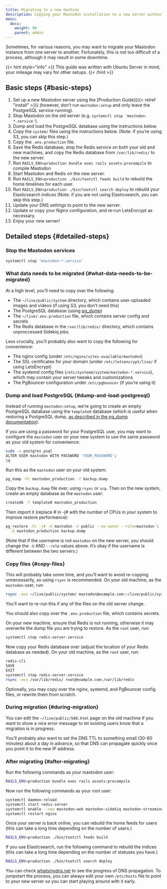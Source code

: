 ```yaml
---
title: Migrating to a new machine
description: Copying your Mastodon installation to a new server without losing anything.
menu:
  docs:
    weight: 90
    parent: admin
---
```


Sometimes, for various reasons, you may want to migrate your Mastodon instance from one server to another. Fortunately, this is not too difficult of a process, although it may result in some downtime.

{{< hint style="info" >}}
This guide was written with Ubuntu Server in mind; your mileage may vary for other setups.
{{< /hint >}}

## Basic steps {#basic-steps}

1. Set up a new Mastodon server using the [Production Guide]({{< relref "install" >}}) (however, don’t run `mastodon:setup` and only leave the PostgreSQL service running).
2. Stop Mastodon on the old server (e.g. `systemctl stop 'mastodon-*.service'`).
3. Dump and load the PostgreSQL database using the instructions below.
4. Copy the `system/` files using the instructions below. (Note: if you’re using S3, you can skip this step.)
5. Copy the `.env.production` file.
6. Save the Redis database, stop the Redis service on both your old and new machines, and copy the Redis database from `/var/lib/redis/` to the new server.
7. Run `RAILS_ENV=production bundle exec rails assets:precompile` to compile Mastodon
8. Start Mastodon and Redis on the new server.
9. Run `RAILS_ENV=production ./bin/tootctl feeds build` to rebuild the home timelines for each user.
10. Run `RAILS_ENV=production ./bin/tootctl search deploy` to rebuild your Elasticsearch indices (Note: if you are not using Elasticsearch, you can skip this step.)
11. Update your DNS settings to point to the new server.
12. Update or copy your Nginx configuration, and re-run LetsEncrypt as necessary.
13. Enjoy your new server!

## Detailed steps {#detailed-steps}

### Stop the Mastodon services  

```bash
systemctl stop 'mastodon-*.service'
```

### What data needs to be migrated {#what-data-needs-to-be-migrated}

At a high level, you’ll need to copy over the following:

* The `~/live/public/system` directory, which contains user-uploaded images and videos (if using S3, you don’t need this)
* The PostgreSQL database (using [pg_dump](https://www.postgresql.org/docs/9.1/static/backup-dump.html))
* The `~/live/.env.production` file, which contains server config and secrets
* The Redis database in the `/var/lib/redis/` directory, which contains unproccessed Sidekiq jobs.

Less crucially, you’ll probably also want to copy the following for convenience:

* The nginx config (under `/etc/nginx/sites-available/mastodon`)
* The SSL certificates for your domain (under `/etc/letsencrypt/live/` if using LetsEncrypt)
* The systemd config files (`/etc/systemd/system/mastodon-*.service`), which may contain your server tweaks and customizations
* The PgBouncer configuration under `/etc/pgbouncer` (if you’re using it)

### Dump and load PostgreSQL {#dump-and-load-postgresql}

Instead of running `mastodon:setup`, we’re going to create an empty PostgreSQL database using the `template0` database (which is useful when restoring a PostgreSQL dump, [as described in the pg_dump documentation](https://www.postgresql.org/docs/9.1/static/backup-dump.html#BACKUP-DUMP-RESTORE)).  

If you are using a password for your PostgreSQL user, you may want to configure the `mastodon` user on your new system to use the same password as your old system for convenience:

```bash
sudo -u postgres psql  
ALTER USER mastodon WITH PASSWORD 'YOUR_PASSWORD';  
\q
```

Run this as the `mastodon` user on your old system:

```bash
pg_dump -Fc mastodon_production -f backup.dump
```

Copy the `backup.dump` file over, using `rsync` or `scp`. Then on the new system, create an empty database as the `mastodon` user:

```bash
createdb -T template0 mastodon_production
```

Then import it (replace # in -j# with the number of CPUs in your system to improve restore performance):

```bash
pg_restore -Fc -j# -U mastodon -n public --no-owner --role=mastodon \
  -d mastodon_production backup.dump
```

(Note that if the username is not `mastodon` on the new server, you should change the `-U` AND `--role` values above. It’s okay if the username is different between the two servers.)

### Copy files {#copy-files}

This will probably take some time, and you’ll want to avoid re-copying unnecessarily, so using `rsync` is recommended. On your old machine, as the `mastodon` user, run:

```bash
rsync -avz ~/live/public/system/ mastodon@example.com:~/live/public/system/
```

You’ll want to re-run this if any of the files on the old server change.  

You should also copy over the `.env.production` file, which contains secrets.

On your new machine, ensure that Redis is not running, otherwise it may overwrite the dump file you are trying to restore. As the `root` user, run:

```bash
systemctl stop redis-server.service
```

Now copy your Redis database over (adjust the location of your Redis database as needed). On your old machine, as the `root` user, run:

```bash
redis-cli
SAVE
EXIT
systemctl stop redis-server.service
rsync -avz /var/lib/redis/ root@example.com:/var/lib/redis
```

Optionally, you may copy over the nginx, systemd, and PgBouncer config files, or rewrite them from scratch.

### During migration {#during-migration}

You can edit the `~/live/public/500.html` page on the old machine if you want to show a nice error message to let existing users know that a migration is in progress.

You’ll probably also want to set the DNS TTL to something small (30-60 minutes) about a day in advance, so that DNS can propagate quickly once you point it to the new IP address.

### After migrating {#after-migrating}

Run the following commands as your mastodon user:  

```bash
RAILS_ENV=production bundle exec rails assets:precompile  
```

Now run the following commands as your root user:

```bash
systemctl daemon-reload
systemctl start redis-server  
systemctl enable --now mastodon-web mastodon-sidekiq mastodon-streaming  
systemctl restart nginx
```

Once your server is back online, you can rebuild the home feeds for users (this can take a long time depending on the number of users.)

```bash
RAILS_ENV=production ./bin/tootctl feeds build
```

If you use Elasticsearch, run the following command to rebuild the indices (this can take a long time depending on the number of statuses you have.)

```bash
RAILS_ENV=production ./bin/tootctl search deploy
```

You can check [whatsmydns.net](https://whatsmydns.net/) to see the progress of DNS propagation. To jumpstart the process, you can always edit your own `/etc/hosts` file to point to your new server so you can start playing around with it early.

